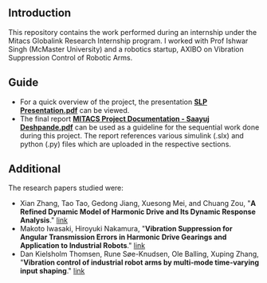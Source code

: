 ## Introduction
This repository contains the work performed during an internship under the Mitacs Globalink Research Internship program. I worked with Prof Ishwar Singh (McMaster University) and a robotics startup, AXIBO on Vibration Suppression Control of Robotic Arms.

## Guide
- For a quick overview of the project, the presentation [**SLP Presentation.pdf**](https://github.com/saayuj/Vibration-Suppression-Control-of-Robotic-Arms/blob/main/SLP%20Presentation.pdf) can be viewed.
- The final report [**MITACS Project Documentation - Saayuj Deshpande.pdf**](https://github.com/saayuj/Vibration-Suppression-Control-of-Robotic-Arms/blob/main/MITACS%20Project%20Documentation%20-%20Saayuj%20Deshpande.pdf) can be used as a guideline for the sequential work done during this project. The report references various simulink (.slx) and python (.py) files which are uploaded in the respective sections.

## Additional
The research papers studied were:
- Xian Zhang, Tao Tao, Gedong Jiang, Xuesong Mei, and Chuang Zou, "**A Refined Dynamic Model of Harmonic Drive and Its Dynamic Response Analysis**." [link](https://www.researchgate.net/publication/342560913_A_Refined_Dynamic_Model_of_Harmonic_Drive_and_Its_Dynamic_Response_Analysis)
- Makoto Iwasaki, Hiroyuki Nakamura, "**Vibration Suppression for Angular Transmission Errors in Harmonic Drive Gearings and Application to Industrial Robots**." [link](https://www.sciencedirect.com/science/article/pii/S1474667016426868)
- Dan Kielsholm Thomsen, Rune Søe-Knudsen, Ole Balling, Xuping Zhang, "**Vibration control of industrial robot arms by multi-mode time-varying input shaping**." [link](https://www.researchgate.net/publication/343985829_Vibration_control_of_industrial_robot_arms_by_multi-mode_time-varying_input_shaping)
